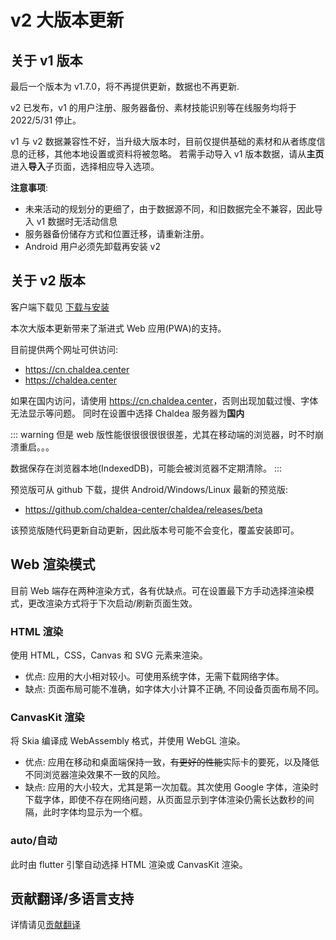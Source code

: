 # v2 大版本更新

## 关于 v1 版本

最后一个版本为 v1.7.0，将不再提供更新，数据也不再更新.

v2 已发布，v1 的用户注册、服务器备份、素材技能识别等在线服务均将于 2022/5/31 停止。

v1 与 v2 数据兼容性不好，当升级大版本时，目前仅提供基础的素材和从者练度信息的迁移，其他本地设置或资料将被忽略。
若需手动导入 v1 版本数据，请从**主页**进入**导入**子页面，选择相应导入选项。

**注意事项**:

- 未来活动的规划分的更细了，由于数据源不同，和旧数据完全不兼容，因此导入 v1 数据时无活动信息
- 服务器备份储存方式和位置迁移，请重新注册。
- Android 用户必须先卸载再安装 v2

## 关于 v2 版本

客户端下载见 [下载与安装](./install.md)

本次大版本更新带来了渐进式 Web 应用(PWA)的支持。

目前提供两个网址可供访问:

- <https://cn.chaldea.center>
- <https://chaldea.center>

如果在国内访问，请使用 <https://cn.chaldea.center>，否则出现加载过慢、字体无法显示等问题。
同时在设置中选择 Chaldea 服务器为**国内**

::: warning
但是 web 版性能很很很很很很差，尤其在移动端的浏览器，时不时崩溃重启。。。

数据保存在浏览器本地(IndexedDB)，可能会被浏览器不定期清除。
:::

预览版可从 github 下载，提供 Android/Windows/Linux 最新的预览版:

- <https://github.com/chaldea-center/chaldea/releases/beta>

该预览版随代码更新自动更新，因此版本号可能不会变化，覆盖安装即可。

## Web 渲染模式

目前 Web 端存在两种渲染方式，各有优缺点。可在设置最下方手动选择渲染模式，更改渲染方式将于下次启动/刷新页面生效。

### HTML 渲染

使用 HTML，CSS，Canvas 和 SVG 元素来渲染。

- 优点: 应用的大小相对较小。可使用系统字体，无需下载网络字体。
- 缺点: 页面布局可能不准确，如字体大小计算不正确, 不同设备页面布局不同。

### CanvasKit 渲染

将 Skia 编译成 WebAssembly 格式，并使用 WebGL 渲染。

- 优点: 应用在移动和桌面端保持一致，~~有更好的性能~~实际卡的要死，以及降低不同浏览器渲染效果不一致的风险。
- 缺点: 应用的大小较大，尤其是第一次加载。其次使用 Google 字体，渲染时下载字体，即使不存在网络问题，从页面显示到字体渲染仍需长达数秒的间隔，此时字体均显示为一个框。

### auto/自动

此时由 flutter 引擎自动选择 HTML 渲染或 CanvasKit 渲染。

## 贡献翻译/多语言支持

详情请见[贡献翻译](./translation.md)
